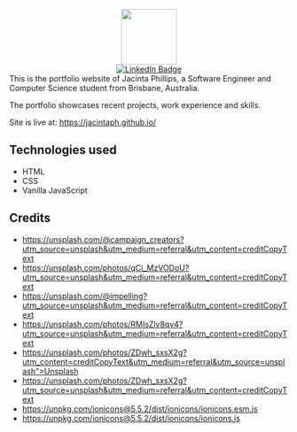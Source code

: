 <div id="header" align="center">
  <img src="https://media.giphy.com/media/M9gbBd9nbDrOTu1Mqx/giphy.gif" width="100"/>
<div id="badges">
<a href="https://www.linkedin.com/in/jacintaphillips">
    <img src="https://img.shields.io/badge/LinkedIn-blue?style=for-the-badge&logo=linkedin&logoColor=white" alt="LinkedIn Badge"/>
</a>
</div>
</div>
This is the portfolio website of Jacinta Phillips, a Software Engineer and Computer Science student from Brisbane, Australia.

The portfolio showcases recent projects, work experience and skills.

Site is live at: https://jacintaph.github.io/

## Technologies used

- HTML
- CSS
- Vanilla JavaScript

## Credits
- https://unsplash.com/@campaign_creators?utm_source=unsplash&utm_medium=referral&utm_content=creditCopyText
- https://unsplash.com/photos/qCi_MzVODoU?utm_source=unsplash&utm_medium=referral&utm_content=creditCopyText
- https://unsplash.com/@impelling?utm_source=unsplash&utm_medium=referral&utm_content=creditCopyText
- https://unsplash.com/photos/RMIsZlv8qv4?utm_source=unsplash&utm_medium=referral&utm_content=creditCopyText
- https://unsplash.com/photos/ZDwh_sxsX2g?utm_content=creditCopyText&utm_medium=referral&utm_source=unsplash">Unsplash
- https://unsplash.com/photos/ZDwh_sxsX2g?utm_source=unsplash&utm_medium=referral&utm_content=creditCopyText
- https://unpkg.com/ionicons@5.5.2/dist/ionicons/ionicons.esm.js
- https://unpkg.com/ionicons@5.5.2/dist/ionicons/ionicons.js
